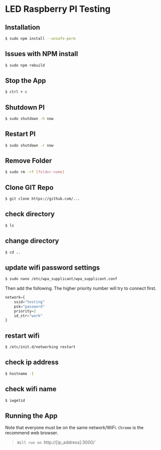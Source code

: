 # LED Raspberry PI Testing

## Installation

```sh
$ sudo npm install --unsafe-perm
```

## Issues with NPM install

```sh
$ sudo npm rebuild
```

## Stop the App
```sh
$ ctrl + c
```

## Shutdown PI
```sh
$ sudo shutdown -h now
```

## Restart PI
```sh
$ sudo shutdown -r now
```

## Remove Folder
```sh
$ sudo rm -rf [folder-name]
```

## Clone GIT Repo
```sh
$ git clone https://github.com/...
```

## check directory
```sh
$ ls
```

## change directory
```sh
$ cd ..
```


## update wifi password settings
```sh
$ sudo nano /etc/wpa_supplicant/wpa_supplicant.conf
```

Then add the following.  The higher priority number will try to connect first.

```js
network={
    ssid="testing"
    psk="password"
    priority=2
    id_str="work"
}
```

## restart wifi

```sh
$ /etc/init.d/networking restart
```


## check ip address
```sh
$ hostname -I
```

## check wifi name
```sh
$ iwgetid
```



## Running the App

 Note that everyone must be on the same network/WiFi. `Chrome` is the recommend web browser.

> `Will run on `http://[ip_address]:3000/` 
